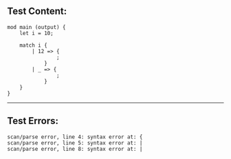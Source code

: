 
Test Content: 
-------------------------
```
mod main (output) {
    let i = 10;

    match i {
        | 12 => {
                ;
            }
        | _ => {
                ;
            }
    }
}
```
------------------------

Test Errors:
-------------------------
```
scan/parse error, line 4: syntax error at: {
scan/parse error, line 5: syntax error at: |
scan/parse error, line 8: syntax error at: |
```
